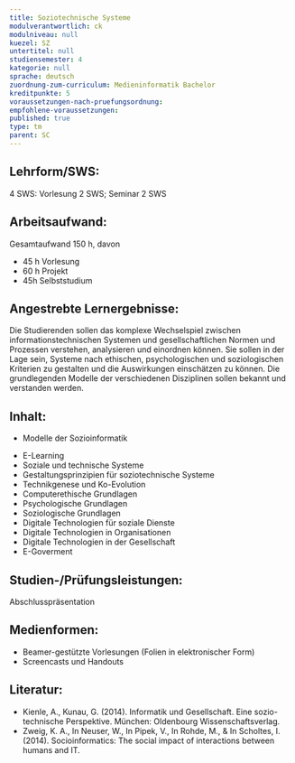 ```yaml
---
title: Soziotechnische Systeme
modulverantwortlich: ck
modulniveau: null
kuezel: SZ
untertitel: null
studiensemester: 4
kategorie: null
sprache: deutsch
zuordnung-zum-curriculum: Medieninformatik Bachelor
kreditpunkte: 5
voraussetzungen-nach-pruefungsordnung:
empfohlene-voraussetzungen: 
published: true
type: tm
parent: SC
---
```


## Lehrform/SWS:
4 SWS: Vorlesung 2 SWS; Seminar 2 SWS

## Arbeitsaufwand:
Gesamtaufwand 150 h, davon 

- 45 h Vorlesung 
- 60 h Projekt
- 45h Selbststudium 

## Angestrebte Lernergebnisse:
Die Studierenden sollen das komplexe Wechselspiel zwischen informationstechnischen Systemen und gesellschaftlichen Normen und Prozessen verstehen, analysieren und einordnen können. Sie sollen in der Lage sein, Systeme nach ethischen, psychologischen und soziologischen Kriterien zu gestalten und die Auswirkungen einschätzen zu können. Die grundlegenden Modelle der verschiedenen Disziplinen sollen bekannt und verstanden werden.


## Inhalt:
* Modelle der Sozioinformatik

- E-Learning
- Soziale und technische Systeme
- Gestaltungsprinzipien für soziotechnische Systeme
- Technikgenese und Ko-Evolution
- Computerethische Grundlagen
- Psychologische Grundlagen
- Soziologische Grundlagen
- Digitale Technologien für soziale Dienste
- Digitale Technologien in Organisationen
- Digitale Technologien in der Gesellschaft
- E-Goverment

## Studien-/Prüfungsleistungen:
Abschlusspräsentation

## Medienformen:
- Beamer-gestützte Vorlesungen (Folien in elektronischer Form)
- Screencasts und Handouts


## Literatur:
- Kienle, A., Kunau, G.  (2014). Informatik und Gesellschaft. Eine sozio-technische Perspektive. München: Oldenbourg Wissenschaftsverlag.
- Zweig, K. A., In Neuser, W., In Pipek, V., In Rohde, M., & In Scholtes, I. (2014). Socioinformatics: The social impact of interactions between humans and IT.



